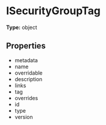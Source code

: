 # ISecurityGroupTag


**Type:** object

## Properties
* metadata
* name
* overridable
* description
* links
* tag
* overrides
* id
* type
* version
